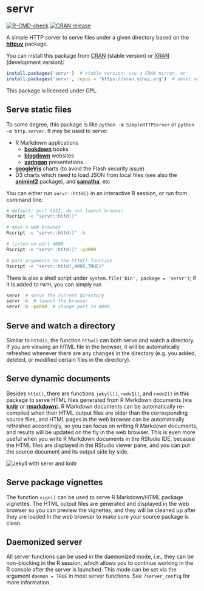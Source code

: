 # servr

<!-- badges: start -->
[![R-CMD-check](https://github.com/yihui/servr/workflows/R-CMD-check/badge.svg)](https://github.com/yihui/servr/actions)
[![CRAN release](https://www.r-pkg.org/badges/version/servr)](https://cran.r-project.org/package=servr)
<!-- badges: end -->


A simple HTTP server to serve files under a given directory based on the
[**httpuv**](https://cran.r-project.org/package=httpuv) package.

You can install this package from
[CRAN](https://cran.r-project.org/package=servr) (stable version) or
[XRAN](https://xran.yihui.org) (development version):

```r
install.packages('servr')  # stable version; use a CRAN mirror, or
install.packages('servr', repos = 'https://xran.yihui.org')  # devel version
```

This package is licensed under GPL.

## Serve static files

To some degree, this package is like `python -m SimpleHTTPServer` or `python -m
http.server`. It may be used to serve:

- R Markdown applications
    - [**bookdown**](https://github.com/rstudio/bookdown) books
    - [**blogdown**](https://github.com/rstudio/blogdown) websites
    - [**xaringan**](https://github.com/yihui/xaringan) presentations
- [**googleVis**](https://cran.r-project.org/package=googleVis) charts (to avoid
  the Flash security issue)
- D3 charts which need to load JSON from local files (see also the
  [**animint2**](https://github.com/tdhock/animint2) package), and
  [**samatha**](https://github.com/DASpringate/samatha), etc

You can either run `servr::httd()` in an interactive R session, or run from
command line:

```bash
# default: port 4321, do not launch browser
Rscript -e "servr::httd()"

# open a web browser
Rscript -e "servr::httd()" -b

# listen on port 4000
Rscript -e "servr::httd()" -p4000

# pass arguments to the httd() function
Rscript -e "servr::httd(,4000,TRUE)"
```

There is also a shell script under `system.file('bin', package = 'servr')`;
if it is added to `PATH`, you can simply run

```bash
servr  # serve the current directory
servr -b  # launch the browser
servr -b -p4000  # change port to 4000
```

## Serve and watch a directory

Similar to `httd()`, the function `httw()` can both serve and watch a directory.
If you are viewing an HTML file in the browser, it will be automatically
refreshed whenever there are any changes in the directory (e.g. you added,
deleted, or modified certain files in the directory).

## Serve dynamic documents

Besides `httd()`, there are functions `jekyll()`, `rmdv1()`, and `rmdv2()` in
this package to serve HTML files generated from R Markdown documents (via
[**knitr**](https://yihui.org/knitr/) or
[**rmarkdown**](https://rmarkdown.rstudio.com)). R Markdown documents can be
automatically re-compiled when their HTML output files are older than the
corresponding source files, and HTML pages in the web browser can be
automatically refreshed accordingly, so you can focus on writing R Markdown
documents, and results will be updated on the fly in the web browser. This is
even more useful when you write R Markdown documents in the RStudio IDE, because
the HTML files are displayed in the RStudio viewer pane, and you can put the
source document and its output side by side.

![Jekyll with servr and knitr](http://i.imgur.com/gKVGhiP.png)

## Serve package vignettes

The function `vign()` can be used to serve R Markdown/HTML package vignettes.
The HTML output files are generated and displayed in the web browser so you can
preview the vignettes, and they will be cleaned up after they are loaded in the
web browser to make sure your source package is clean.

## Daemonized server

All server functions can be used in the daemonized mode, i.e., they can be
non-blocking in the R session, which allows you to continue working in the R
console after the server is launched. This mode can be set via the argument
`daemon = TRUE` in most server functions. See `?server_config` for more
information.
